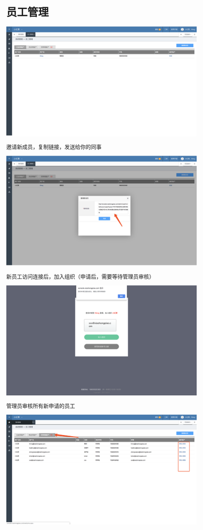 # 员工管理



![](../../.gitbook/assets/image%20%2851%29.png)

邀请新成员，复制链接，发送给你的同事

![](../../.gitbook/assets/image%20%2829%29.png)



新员工访问连接后，加入组织（申请后，需要等待管理员审核）

![](../../.gitbook/assets/image%20%2886%29.png)



管理员审核所有新申请的员工

![](../../.gitbook/assets/image%20%28103%29.png)



